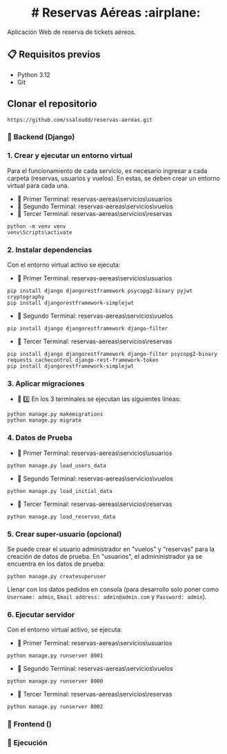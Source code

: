 <h1 align="center"> # Reservas Aéreas :airplane: </h1>

Aplicación Web de reserva de tickets aéreos.


## :clipboard: Requisitos previos

- Python 3.12
- Git


## Clonar el repositorio
```
https://github.com/ssaloudd/reservas-aereas.git
```


### :rocket: **Backend (Django)**

###     1. Crear y ejecutar un entorno virtual
Para el funcionamiento de cada servicio, es necesario ingresar a cada carpeta (reservas, usuarios y vuelos). En estas, se deben crear un entorno virtual para cada una.

- :file_folder: Primer Terminal: reservas-aereas\servicios\usuarios
- :file_folder: Segundo Terminal: reservas-aereas\servicios\vuelos
- :file_folder: Tercer Terminal: reservas-aereas\servicios\reservas
```
python -m venv venv
venv\Scripts\activate
```


###     2. Instalar dependencias
Con el entorno virtual activo se ejecuta:
- :file_folder: Primer Terminal: reservas-aereas\servicios\usuarios
```
pip install django djangorestframework psycopg2-binary pyjwt cryptography
pip install djangorestframework-simplejwt
```

- :file_folder: Segundo Terminal: reservas-aereas\servicios\vuelos
```
pip install django djangorestframework django-filter
```

- :file_folder: Tercer Terminal: reservas-aereas\servicios\reservas
```
pip install django djangorestframework django-filter psycopg2-binary requests cachecontrol django-rest-framework-token
pip install djangorestframework-simplejwt
```


###     3. Aplicar migraciones
- :bookmark_tabs: :three: En los 3 terminales se ejecutan las siguientes líneas:
```
python manage.py makemigrations
python manage.py migrate
```


###     4. Datos de Prueba
- :file_folder: Primer Terminal: reservas-aereas\servicios\usuarios
```
python manage.py load_users_data
```

- :file_folder: Segundo Terminal: reservas-aereas\servicios\vuelos
```
python manage.py load_initial_data
```

- :file_folder: Tercer Terminal: reservas-aereas\servicios\reservas
```
python manage.py load_reservas_data
```


###     5. Crear super-usuario (opcional)
Se puede crear el usuario administrador en "vuelos" y "reservas" para la creación de datos de prueba. En "usuarios", el admininistrador ya se encuentra en los datos de prueba:
```
python manage.py createsuperuser
```
Llenar con los datos pedidos en consola (para desarrollo solo poner como `Username: admin`, `Email address: admin@admin.com` y `Password: admin`).


###     6. Ejecutar servidor
Con el entorno virtual activo, se ejecuta:
- :file_folder: Primer Terminal: reservas-aereas\servicios\usuarios
```
python manage.py runserver 8001
```

- :file_folder: Segundo Terminal: reservas-aereas\servicios\vuelos
```
python manage.py runserver 8000
```

- :file_folder: Tercer Terminal: reservas-aereas\servicios\reservas
```
python manage.py runserver 8002
```


### :sunrise: **Frontend ()**

### :star2: **Ejecución**